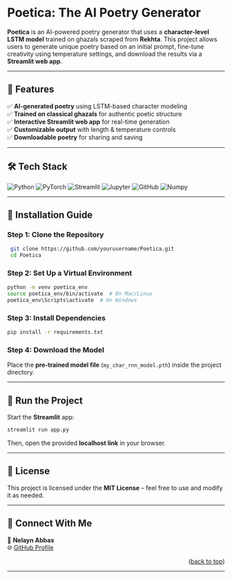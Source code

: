 # **Poetica: The AI Poetry Generator**  

**Poetica** is an AI-powered poetry generator that uses a **character-level LSTM model** trained on ghazals scraped from **Rekhta**. This project allows users to generate unique poetry based on an initial prompt, fine-tune creativity using temperature settings, and download the results via a **Streamlit web app**.

---

## **📌 Features**  
✅ **AI-generated poetry** using LSTM-based character modeling  
✅ **Trained on classical ghazals** for authentic poetic structure  
✅ **Interactive Streamlit web app** for real-time generation  
✅ **Customizable output** with length & temperature controls  
✅ **Downloadable poetry** for sharing and saving  

---

## **🛠️ Tech Stack**  
![Python](https://img.shields.io/badge/python-%2314354C.svg?style=for-the-badge&logo=python&logoColor=white)  ![PyTorch](https://img.shields.io/badge/pytorch-%23EE4C2C.svg?style=for-the-badge&logo=pytorch&logoColor=white)  ![Streamlit](https://img.shields.io/badge/streamlit-%23FF4B4B.svg?style=for-the-badge&logo=streamlit&logoColor=white)  ![Jupyter](https://img.shields.io/badge/jupyter-%23F37626.svg?style=for-the-badge&logo=jupyter&logoColor=white)  ![GitHub](https://img.shields.io/badge/github-%23121011.svg?style=for-the-badge&logo=github&logoColor=white)  ![Numpy](https://img.shields.io/badge/numpy-%23013243.svg?style=for-the-badge&logo=numpy&logoColor=white)  

---

## **📌 Installation Guide**  

### **Step 1: Clone the Repository**  
```bash
 git clone https://github.com/yourusername/Poetica.git
 cd Poetica
```

### **Step 2: Set Up a Virtual Environment**  
```bash
python -m venv poetica_env
source poetica_env/bin/activate  # On Mac/Linux
poetica_env\Scripts\activate  # On Windows
```

### **Step 3: Install Dependencies**  
```bash
pip install -r requirements.txt
```

### **Step 4: Download the Model**  
Place the **pre-trained model file** (`my_char_rnn_model.pth`) inside the project directory.  

---

## **🚀 Run the Project**  
Start the **Streamlit** app:  
```bash
streamlit run app.py
```
Then, open the provided **localhost link** in your browser.  

---

## **📜 License**  
This project is licensed under the **MIT License** – feel free to use and modify it as needed.  

---

## **📩 Connect With Me**  
👤 **Nelayn Abbas**  
🌐 [GitHub Profile](https://github.com/NelaynAbbas)  

<p align="right">(<a href="#readme-top">back to top</a>)</p>  

---

